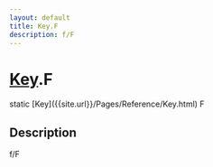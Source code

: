 ```yaml
---
layout: default
title: Key.F
description: f/F
---
```

# [Key]({{site.url}}/Pages/Reference/Key.html).F

<div class='signature' markdown='1'>
static [Key]({{site.url}}/Pages/Reference/Key.html) F
</div>

## Description
f/F

